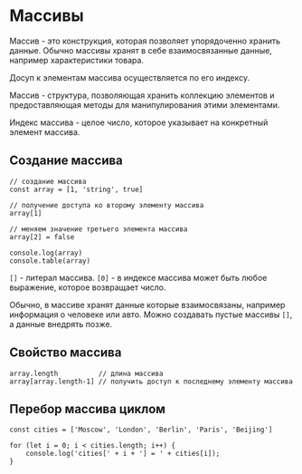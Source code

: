# Массивы
Массив - это конструкция, которая позволяет упорядоченно хранить данные. Обычно массивы хранят в себе взаимосвязанные данные, например характеристики товара.

Досуп к элементам массива осуществляется по его индексу.

Массив - структура, позволяющая хранить коллекцию элементов и предоставляющая методы для манипулирования этими элементами.

Индекс массива - целое число, которое указывает на конкретный элемент массива.

## Создание массива
    // создание массива
    const array = [1, 'string', true]

    // получение доступа ко второму элементу массива
    array[1]

    // меняем значение третьего элемента массива
    array[2] = false

    console.log(array)
    console.table(array)

`[]` - литерал массива.
`[0]` - в индексе массива может быть любое выражение, которое возвращает число.

Обычно, в массиве хранят данные которые взаимосвязаны, например информация о человеке или авто.
Можно создавать пустые массивы `[]`, а данные внедрять позже.

## Свойство массива
    array.length          // длина массива
    array[array.length-1] // получить доступ к последнему элементу массива

## Перебор массива циклом
    const cities = ['Moscow', 'London', 'Berlin', 'Paris', 'Beijing']

    for (let i = 0; i < cities.length; i++) {
        console.log('cities[' + i + '] = ' + cities[i]);
    }
